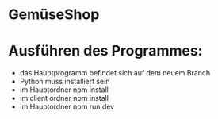 # GemüseShop

# Ausführen des Programmes:
- das Hauptprogramm befindet sich auf dem neuem Branch
- Python muss installiert sein
- im Hauptordner npm install 
- im client ordner npm install
- im Hauptordner npm run dev
